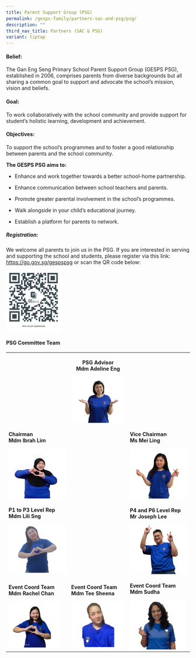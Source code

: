 ```yaml
---
title: Parent Support Group (PSG)
permalink: /gesps-family/partners-sac-and-psg/psg/
description: ""
third_nav_title: Partners (SAC & PSG)
variant: tiptap
---
```

<h4>Belief:</h4><p>The Gan Eng Seng Primary School Parent Support Group (GESPS PSG), established in 2006, comprises parents from diverse backgrounds but all sharing a common goal to support and advocate the school’s mission, vision and beliefs.</p><h4>Goal:</h4><p>To work collaboratively with the school community and provide support for student’s holistic learning, development and achievement.</p><h4>Objectives:</h4><p>To support the school’s programmes and to foster a good relationship between parents and the school community.</p><p><strong>The GESPS PSG aims to:</strong></p><ul><li><p>Enhance and work together towards a better school-home partnership.</p></li><li><p>Enhance communication between school teachers and parents.</p></li><li><p>Promote greater parental involvement in the school’s programmes.</p></li><li><p>Walk alongside in your child’s educational journey.</p></li><li><p>Establish a platform for parents to network.</p></li></ul><h5>Registration:</h5><p>We welcome all parents to join us in the PSG. If you are interested in serving and supporting the school and students, please register via this link: <a href="https://go.gov.sg/gespspsg" rel="noopener noreferrer nofollow" target="_blank">https://go.gov.sg/gespspsg</a>&nbsp;or scan the QR code below:</p><div class="isomer-image-wrapper"><img style="width:30%" height="auto" width="100%" src="/images/Screenshot 2020-11-23.png"></div><h4>PSG Committee Team</h4><p></p><table><tbody><tr><th rowspan="1" colspan="1"><p></p><p><br></p></th><th rowspan="1" colspan="1"><p><strong>PSG Advisor<br>Mdm Adeline Eng</strong></p><div class="isomer-image-wrapper"><img style="width: 100%" height="auto" width="100%" alt="" src="/images/Advicer___Adeline_Eng___v1.jpg"></div></th><th rowspan="1" colspan="1"><p></p></th></tr><tr><td rowspan="1" colspan="1"><p><strong>Chairman</strong><br><strong> Mdm Ibrah Lim</strong></p><div class="isomer-image-wrapper"><img style="width: 100%" height="auto" width="100%" alt="" src="/images/Ibrah_Chair___v1.jpg"></div></td><td rowspan="1" colspan="1"><p></p></td><td rowspan="1" colspan="1"><p><strong>Vice Chairman </strong><br><strong>Ms Mei Ling</strong></p><div class="isomer-image-wrapper"><img style="width: 100%" height="auto" width="100%" alt="" src="/images/Mei_Ling_V_Chair_V1.jpg"></div></td></tr><tr><td rowspan="1" colspan="1"><p><strong>P1 to P3 Level Rep</strong><br><strong> Mdm Lili Sng</strong></p><div class="isomer-image-wrapper"><img style="width: 100%" height="auto" width="100%" alt="" src="/images/Lili_Sng_event_coordinator___v1.jpg"></div></td><td rowspan="1" colspan="1"><p></p><p></p><p></p></td><td rowspan="1" colspan="1"><p><strong>P4 and P6 Level Rep</strong><br><strong> Mr Joseph Lee</strong></p><div class="isomer-image-wrapper"><img style="width: 100%" height="auto" width="100%" alt="" src="/images/Joseph_Lee_P4_to_P6_Level_rep___v1.jpg"></div></td></tr><tr><td rowspan="1" colspan="1"><p><strong>Event Coord Team<br>Mdm Rachel Chan</strong></p><div class="isomer-image-wrapper"><img style="width: 90%;" height="auto" width="100%" alt="" src="/images/Rachel_Event_Coord___v1.jpg"></div></td><td rowspan="1" colspan="1"><p><strong>Event Coord Team</strong><br><strong>Mdm Tee Sheena</strong></p><div class="isomer-image-wrapper"><img style="width: 100%;" height="auto" width="100%" alt="" src="/images/Sheena_Event_Coord___v1.jpg"></div></td><td rowspan="1" colspan="1"><p><strong>Event Coord Team</strong><br><strong>Mdm Sudha</strong></p><div class="isomer-image-wrapper"><img style="width: 98%;" height="auto" width="100%" alt="" src="/images/Sudha_Event_Coord_Team___v1.jpg"></div></td></tr></tbody></table><p></p><p></p>